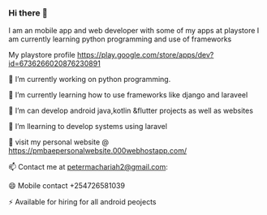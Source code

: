 ### Hi there 👋
I am an mobile app and web developer with some of my apps at playstore
I am currently learning python programming and use of frameworks

My playstore profile
https://play.google.com/store/apps/dev?id=6736266020876230891

 🔭 I’m currently working on python programming. 
 
 🌱 I’m currently learning how to use frameworks like django and laraveel
 
 👯 I’m can develop android java,kotlin &flutter projects as well as websites 
 
 🤔 I’m llearning to develop systems using laravel 
 
 💬 visit my personal website @ https://pmbaepersonalwebsite.000webhostapp.com/
 
 📫 Contact me at petermachariah2@gmail.com:
 
 😄 Mobile contact +254726581039
 
 ⚡ Available for hiring for all android peojects

<!--
**pedropinchez/pedropinchez** is a ✨ _special_ ✨ repository because its `README.md` (this file) appears on your GitHub profile.

